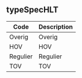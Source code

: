 ## typeSpecHLT				
				
|	Code	|	Description	|
|	---	|	---	|
|	Overig	|	Overig	|
|	HOV	|	HOV	|
|	Regulier	|	Regulier	|
|	TOV	|	TOV	|

